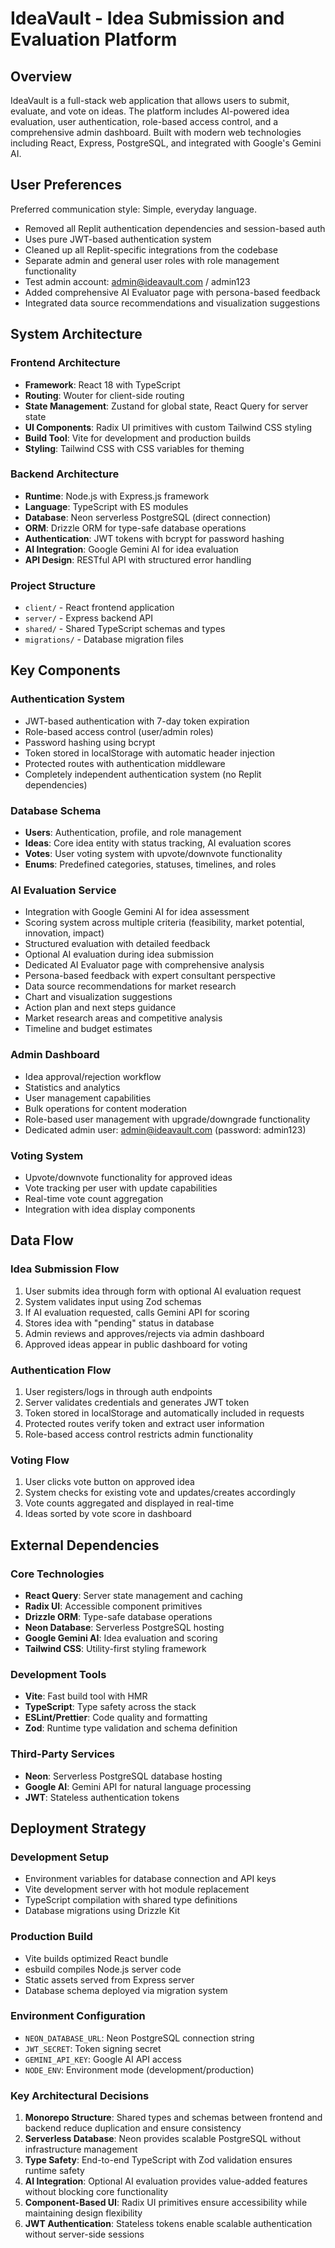 # IdeaVault - Idea Submission and Evaluation Platform

## Overview

IdeaVault is a full-stack web application that allows users to submit, evaluate, and vote on ideas. The platform includes AI-powered idea evaluation, user authentication, role-based access control, and a comprehensive admin dashboard. Built with modern web technologies including React, Express, PostgreSQL, and integrated with Google's Gemini AI.

## User Preferences

Preferred communication style: Simple, everyday language.
- Removed all Replit authentication dependencies and session-based auth
- Uses pure JWT-based authentication system
- Cleaned up all Replit-specific integrations from the codebase
- Separate admin and general user roles with role management functionality
- Test admin account: admin@ideavault.com / admin123
- Added comprehensive AI Evaluator page with persona-based feedback
- Integrated data source recommendations and visualization suggestions

## System Architecture

### Frontend Architecture
- **Framework**: React 18 with TypeScript
- **Routing**: Wouter for client-side routing
- **State Management**: Zustand for global state, React Query for server state
- **UI Components**: Radix UI primitives with custom Tailwind CSS styling
- **Build Tool**: Vite for development and production builds
- **Styling**: Tailwind CSS with CSS variables for theming

### Backend Architecture
- **Runtime**: Node.js with Express.js framework
- **Language**: TypeScript with ES modules
- **Database**: Neon serverless PostgreSQL (direct connection)
- **ORM**: Drizzle ORM for type-safe database operations
- **Authentication**: JWT tokens with bcrypt for password hashing
- **AI Integration**: Google Gemini AI for idea evaluation
- **API Design**: RESTful API with structured error handling

### Project Structure
- `client/` - React frontend application
- `server/` - Express backend API
- `shared/` - Shared TypeScript schemas and types
- `migrations/` - Database migration files

## Key Components

### Authentication System
- JWT-based authentication with 7-day token expiration
- Role-based access control (user/admin roles)  
- Password hashing using bcrypt
- Token stored in localStorage with automatic header injection
- Protected routes with authentication middleware
- Completely independent authentication system (no Replit dependencies)

### Database Schema
- **Users**: Authentication, profile, and role management
- **Ideas**: Core idea entity with status tracking, AI evaluation scores
- **Votes**: User voting system with upvote/downvote functionality
- **Enums**: Predefined categories, statuses, timelines, and roles

### AI Evaluation Service
- Integration with Google Gemini AI for idea assessment
- Scoring system across multiple criteria (feasibility, market potential, innovation, impact)
- Structured evaluation with detailed feedback
- Optional AI evaluation during idea submission
- Dedicated AI Evaluator page with comprehensive analysis
- Persona-based feedback with expert consultant perspective
- Data source recommendations for market research
- Chart and visualization suggestions
- Action plan and next steps guidance
- Market research areas and competitive analysis
- Timeline and budget estimates

### Admin Dashboard
- Idea approval/rejection workflow
- Statistics and analytics
- User management capabilities
- Bulk operations for content moderation
- Role-based user management with upgrade/downgrade functionality
- Dedicated admin user: admin@ideavault.com (password: admin123)

### Voting System
- Upvote/downvote functionality for approved ideas
- Vote tracking per user with update capabilities
- Real-time vote count aggregation
- Integration with idea display components

## Data Flow

### Idea Submission Flow
1. User submits idea through form with optional AI evaluation request
2. System validates input using Zod schemas
3. If AI evaluation requested, calls Gemini API for scoring
4. Stores idea with "pending" status in database
5. Admin reviews and approves/rejects via admin dashboard
6. Approved ideas appear in public dashboard for voting

### Authentication Flow
1. User registers/logs in through auth endpoints
2. Server validates credentials and generates JWT token
3. Token stored in localStorage and automatically included in requests
4. Protected routes verify token and extract user information
5. Role-based access control restricts admin functionality

### Voting Flow
1. User clicks vote button on approved idea
2. System checks for existing vote and updates/creates accordingly
3. Vote counts aggregated and displayed in real-time
4. Ideas sorted by vote score in dashboard

## External Dependencies

### Core Technologies
- **React Query**: Server state management and caching
- **Radix UI**: Accessible component primitives
- **Drizzle ORM**: Type-safe database operations
- **Neon Database**: Serverless PostgreSQL hosting
- **Google Gemini AI**: Idea evaluation and scoring
- **Tailwind CSS**: Utility-first styling framework

### Development Tools
- **Vite**: Fast build tool with HMR
- **TypeScript**: Type safety across the stack
- **ESLint/Prettier**: Code quality and formatting
- **Zod**: Runtime type validation and schema definition

### Third-Party Services
- **Neon**: Serverless PostgreSQL database hosting
- **Google AI**: Gemini API for natural language processing
- **JWT**: Stateless authentication tokens

## Deployment Strategy

### Development Setup
- Environment variables for database connection and API keys
- Vite development server with hot module replacement
- TypeScript compilation with shared type definitions
- Database migrations using Drizzle Kit

### Production Build
- Vite builds optimized React bundle
- esbuild compiles Node.js server code
- Static assets served from Express server
- Database schema deployed via migration system

### Environment Configuration
- `NEON_DATABASE_URL`: Neon PostgreSQL connection string
- `JWT_SECRET`: Token signing secret
- `GEMINI_API_KEY`: Google AI API access
- `NODE_ENV`: Environment mode (development/production)

### Key Architectural Decisions

1. **Monorepo Structure**: Shared types and schemas between frontend and backend reduce duplication and ensure consistency
2. **Serverless Database**: Neon provides scalable PostgreSQL without infrastructure management
3. **Type Safety**: End-to-end TypeScript with Zod validation ensures runtime safety
4. **AI Integration**: Optional AI evaluation provides value-added features without blocking core functionality
5. **Component-Based UI**: Radix UI primitives ensure accessibility while maintaining design flexibility
6. **JWT Authentication**: Stateless tokens enable scalable authentication without server-side sessions